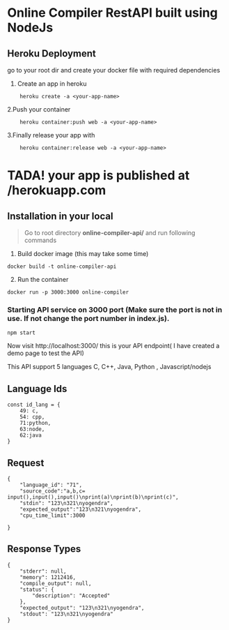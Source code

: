 # Online Compiler RestAPI built using NodeJs

## Heroku Deployment
go to your root dir and create your docker file with required dependencies

1. Create an app in heroku
```
    heroku create -a <your-app-name>
```

2.Push your container 
```
    heroku container:push web -a <your-app-name>
```

3.Finally release your app with

```
    heroku container:release web -a <your-app-name>
```
# TADA! your app is published at <your-app-name>/herokuapp.com

## Installation in your local

> Go to root directory **online-compiler-api/** and run following commands

1. Build docker image (this may take some time)

 ```
 docker build -t online-compiler-api
 ```

2. Run the container
```
docker run -p 3000:3000 online-compiler
```
### Starting API service on 3000 port (Make sure the port is not in use. If not change the port number in index.js).

```
npm start
```

Now visit http://localhost:3000/ this is your API endpoint( I have created a demo page to test the API)

This API support 5 languages
C, C++, Java, Python , Javascript/nodejs

## Language Ids

```
const id_lang = {
    49: c,
    54: cpp,
    71:python,
    63:node,
    62:java
}
```
## Request

```
{
	"language_id": "71",
	"source_code":"a,b,c= input(),input(),input()\nprint(a)\nprint(b)\nprint(c)",
	"stdin": "123\n321\nyogendra",
	"expected_output":"123\n321\nyogendra",
	"cpu_time_limit":3000
	
}
```

## Response Types

```
{
    "stderr": null,
    "memory": 1212416,
    "compile_output": null,
    "status": {
        "description": "Accepted"
    },
    "expected_output": "123\n321\nyogendra",
    "stdout": "123\n321\nyogendra"
}
```





